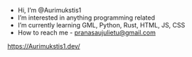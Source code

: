 - Hi, I’m @Aurimukstis1 
- I’m interested in anything programming related
- I’m currently learning GML, Python, Rust, HTML, JS, CSS
- How to reach me - pranasaujulietu@gmail.com

https://Aurimukstis1.dev/
